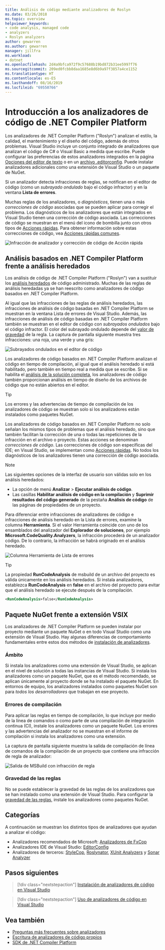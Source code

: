 ```yaml
---
title: Análisis de código mediante analizadores de Roslyn
ms.date: 03/26/2018
ms.topic: overview
helpviewer_keywords:
- code analysis, managed code
- analyzers
- Roslyn analyzers
author: gewarren
ms.author: gewarren
manager: jillfra
ms.workload:
- dotnet
ms.openlocfilehash: 2d4a9bfca972f9c57688b19bd872b31ee5997f76
ms.sourcegitcommit: 209ed0fcbb8daa1685e8d6b9a97f3857a4ce1152
ms.translationtype: HT
ms.contentlocale: es-ES
ms.lasthandoff: 08/16/2019
ms.locfileid: "69550766"
---
```

# <a name="overview-of-net-compiler-platform-code-analyzers"></a>Introducción a los analizadores de código de .NET Compiler Platform

Los analizadores de .NET Compiler Platform ("Roslyn") analizan el estilo, la calidad, el mantenimiento y el diseño del código, además de otros problemas. Visual Studio incluye un conjunto integrado de analizadores que analizan el código de C# o Visual Basic a medida que escribe. Puede configurar las preferencias de estos analizadores integrados en la página [Opciones del editor de texto](../ide/code-styles-and-code-cleanup.md) o en un [archivo .editorconfig](../ide/editorconfig-code-style-settings-reference.md). Puede instalar analizadores adicionales como una extensión de Visual Studio o un paquete de NuGet.

Si un analizador detecta infracciones de reglas, se notifican en el editor de código (como un *subrayado ondulado* bajo el código infractor) y en la ventana **Lista de errores**.

Muchas reglas de los analizadores, o *diagnósticos*, tienen una o más *correcciones de código* asociadas que se pueden aplicar para corregir el problema. Los diagnósticos de los analizadores que están integrados en Visual Studio tienen una corrección de código asociada. Las correcciones de código se muestran en el menú del icono de bombilla junto con otros tipos de [Acciones rápidas](../ide/quick-actions.md). Para obtener información sobre estas correcciones de código, vea [Acciones rápidas comunes](../ide/common-quick-actions.md).

![Infracción de analizador y corrección de código de Acción rápida](../code-quality/media/built-in-analyzer-code-fix.png)

## <a name="net-compiler-platform-based-analysis-versus-legacy-analysis"></a>Análisis basados en .NET Compiler Platform frente a análisis heredados

Los análisis de código de .NET Compiler Platform ("Roslyn") van a sustituir los [análisis heredados](../code-quality/code-analysis-for-managed-code-overview.md) de código administrado. Muchas de las reglas de análisis heredadas ya se han reescrito como analizadores de código basados en .NET Compiler Platform.

Al igual que las infracciones de las reglas de análisis heredados, las infracciones de análisis de código basadas en .NET Compiler Platform se muestran en la ventana Lista de errores de Visual Studio. Además, las infracciones de análisis de código basadas en .NET Compiler Platform también se muestran en el editor de código con *subrayados ondulados* bajo el código infractor. El color del subrayado ondulado depende del [valor de gravedad](../code-quality/use-roslyn-analyzers.md#rule-severity) de la regla. La captura de pantalla siguiente muestra tres infracciones: una roja, una verde y una gris:

![Subrayados ondulados en el editor de código](media/diagnostics-severity-colors.png)

Los analizadores de código basados en .NET Compiler Platform analizan el código en tiempo de compilación, al igual que el análisis heredado si está habilitado, pero también en tiempo real a medida que se escribe. Si se habilita el [análisis de la solución completa](../code-quality/how-to-enable-and-disable-full-solution-analysis-for-managed-code.md#to-toggle-full-solution-analysis), los analizadores de código también proporcionan análisis en tiempo de diseño de los archivos de código que no están abiertos en el editor.

> [!TIP]
> Los errores y las advertencias de tiempo de compilación de los analizadores de código se muestran solo si los analizadores están instalados como paquetes NuGet.

Los analizadores de código basados en .NET Compiler Platform no solo señalan los mismos tipos de problemas que el análisis heredado, sino que también facilitan la corrección de una o todas las repeticiones de la infracción en el archivo o proyecto. Estas acciones se denominan *correcciones de código*. Las correcciones de código son específicas del IDE; en Visual Studio, se implementan como [Acciones rápidas](../ide/quick-actions.md). No todos los diagnósticos de los analizadores tienen una corrección de código asociada.

> [!NOTE]
> Las siguientes opciones de la interfaz de usuario son válidas solo en los análisis heredados:
>
> - La opción de menú **Analizar** > **Ejecutar análisis de código**.
> - Las casillas **Habilitar análisis de código en la compilación** y **Suprimir resultados del código generado** de la pestaña **Análisis de código** de las páginas de propiedades de un proyecto.

Para diferenciar entre infracciones de analizadores de código e infracciones de análisis heredado en la Lista de errores, examine la columna **Herramienta**. Si el valor Herramienta coincide con uno de los ensamblados del analizador del **Explorador de soluciones**, por ejemplo **Microsoft.CodeQuality.Analyzers**, la infracción procederá de un analizador código. De lo contrario, la infracción se habrá originado en el análisis heredado.

![Columna Herramienta de Lista de errores](media/code-analysis-tool-in-error-list.png)

> [!TIP]
> La propiedad **RunCodeAnalysis** de msbuild de un archivo del proyecto es válida únicamente en los análisis heredados. Si instala analizadores, establezca **RunCodeAnalysis** en **false** en el archivo del proyecto para evitar que el análisis heredado se ejecute después de la compilación.
>
> ```xml
> <RunCodeAnalysis>false</RunCodeAnalysis>
> ```

## <a name="nuget-package-versus-vsix-extension"></a>Paquete NuGet frente a extensión VSIX

Los analizadores de .NET Compiler Platform se pueden instalar por proyecto mediante un paquete NuGet o en todo Visual Studio como una extensión de Visual Studio. Hay algunas diferencias de comportamiento fundamentales entre estos dos métodos de [instalación de analizadores](../code-quality/install-roslyn-analyzers.md).

### <a name="scope"></a>Ámbito

Si instala los analizadores como una extensión de Visual Studio, se aplican en el nivel de solución a todas las instancias de Visual Studio. Si instala los analizadores como un paquete NuGet, que es el método recomendado, se aplican únicamente al proyecto donde se ha instalado el paquete NuGet. En entornos de equipo, los analizadores instalados como paquetes NuGet son para *todos los desarrolladores* que trabajan en ese proyecto.

### <a name="build-errors"></a>Errores de compilación

Para aplicar las reglas en tiempo de compilación, lo que incluye por medio de la línea de comandos o como parte de una compilación de integración continua (CI), instale los analizadores como un paquete NuGet. Los errores y las advertencias del analizador no se muestran en el informe de compilación si instala los analizadores como una extensión.

La captura de pantalla siguiente muestra la salida de compilación de línea de comandos de la compilación de un proyecto que contiene una infracción de regla de analizador:

![Salida de MSBuild con infracción de regla](media/command-line-build-analyzers.png)

### <a name="rule-severity"></a>Gravedad de las reglas

No se puede establecer la gravedad de las reglas de los analizadores que se han instalado como una extensión de Visual Studio. Para configurar la [gravedad de las reglas](../code-quality/use-roslyn-analyzers.md#rule-severity), instale los analizadores como paquetes NuGet.

## <a name="categories"></a>Categorías

A continuación se muestran los distintos tipos de analizadores que ayudan a analizar el código:

- Analizadores recomendados de Microsoft: [Analizadores de FxCop](../code-quality/fxcop-analyzers.yml)
- Analizadores IDE de Visual Studio: [EditorConfig](../ide/code-styles-and-code-cleanup.md)
- Analizadores de terceros: [StyleCop](https://www.nuget.org/packages/StyleCop.Analyzers/), [Roslynator](https://www.nuget.org/packages/Roslynator/), [XUnit Analyzers](https://www.nuget.org/packages/xunit.analyzers/) y [Sonar Analyzer](https://www.nuget.org/packages/SonarAnalyzer.CSharp/)

## <a name="next-steps"></a>Pasos siguientes

> [!div class="nextstepaction"]
> [Instalación de analizadores de código en Visual Studio](../code-quality/install-roslyn-analyzers.md)

> [!div class="nextstepaction"]
> [Uso de analizadores de código en Visual Studio](../code-quality/use-roslyn-analyzers.md)

## <a name="see-also"></a>Vea también

- [Preguntas más frecuentes sobre analizadores](analyzers-faq.md)
- [Escritura de analizadores de código propios](../extensibility/getting-started-with-roslyn-analyzers.md)
- [SDK de .NET Compiler Platform](/dotnet/csharp/roslyn-sdk/)
